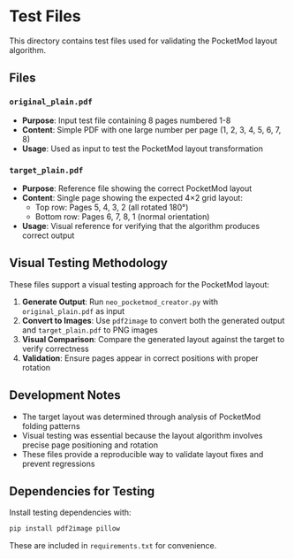 # Test Files

This directory contains test files used for validating the PocketMod layout algorithm.

## Files

### `original_plain.pdf`
- **Purpose**: Input test file containing 8 pages numbered 1-8
- **Content**: Simple PDF with one large number per page (1, 2, 3, 4, 5, 6, 7, 8)
- **Usage**: Used as input to test the PocketMod layout transformation

### `target_plain.pdf`
- **Purpose**: Reference file showing the correct PocketMod layout
- **Content**: Single page showing the expected 4×2 grid layout:
  - Top row: Pages 5, 4, 3, 2 (all rotated 180°)
  - Bottom row: Pages 6, 7, 8, 1 (normal orientation)
- **Usage**: Visual reference for verifying that the algorithm produces correct output

## Visual Testing Methodology

These files support a visual testing approach for the PocketMod layout:

1. **Generate Output**: Run `neo_pocketmod_creator.py` with `original_plain.pdf` as input
2. **Convert to Images**: Use `pdf2image` to convert both the generated output and `target_plain.pdf` to PNG images
3. **Visual Comparison**: Compare the generated layout against the target to verify correctness
4. **Validation**: Ensure pages appear in correct positions with proper rotation

## Development Notes

- The target layout was determined through analysis of PocketMod folding patterns
- Visual testing was essential because the layout algorithm involves precise page positioning and rotation
- These files provide a reproducible way to validate layout fixes and prevent regressions

## Dependencies for Testing

Install testing dependencies with:
```bash
pip install pdf2image pillow
```

These are included in `requirements.txt` for convenience.